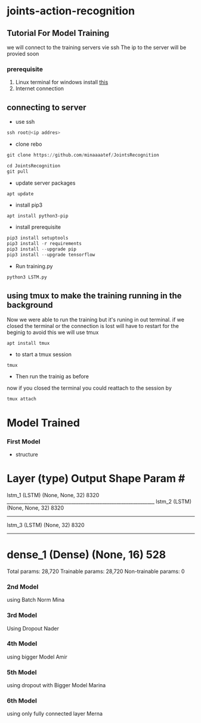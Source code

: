 # joints-action-recognition

## Tutorial For Model Training
we will connect to the training servers vie ssh 
The ip to the server will be provied soon

### prerequisite
1. Linux terminal 
	for windows install [this](https://www.howtogeek.com/336775/how-to-enable-and-use-windows-10s-built-in-ssh-commands/)
2. Internet connection

## connecting to server
* use ssh
 ```python
 ssh root@<ip addres> 
```
* clone rebo
```python 
git clone https://github.com/minaaaatef/JointsRecognition
```
```python
cd JointsRecognition
git pull
```
* update server packages 
```python 
apt update 
```
* install pip3
```pytohn
apt install python3-pip
```
* install prerequisite
```python 
pip3 install setuptools
pip3 install -r requirements
pip3 install --upgrade pip
pip3 install --upgrade tensorflow
```
* Run training.py
```python
python3 LSTM.py
```


## using tmux to make the training running in the background 
Now we were able to run the training but it's runing in out terminal. if we closed the terminal or the connection is lost will have to restart for the beginig 
to avoid this we will use tmux

```pytohn 
apt install tmux
```

* to start a tmux session 
``` pythyon 
tmux
```

* Then run the trainig as before 

now if you closed the terminal you could reattach to the session by 
```python 
tmux attach
```


# Model Trained
### First Model
* structure

Layer (type)                Output Shape              Param #   
==================================
lstm_1 (LSTM)                (None, None, 32)          8320      ______________________________________________________________
lstm_2 (LSTM)                (None, None, 32)          8320      
______________________________________________________________
lstm_3 (LSTM)                (None, 32)                8320 
______________________________________________________________
dense_1 (Dense)              (None, 16)                528       
==================================

Total params: 28,720
Trainable params: 28,720
Non-trainable params: 0



### 2nd Model 
using Batch Norm
Mina

### 3rd Model
Using Dropout
Nader

### 4th Model
using bigger Model
Amir

### 5th Model
using dropout with Bigger Model
Marina

### 6th Model 
using only fully connected layer
Merna
